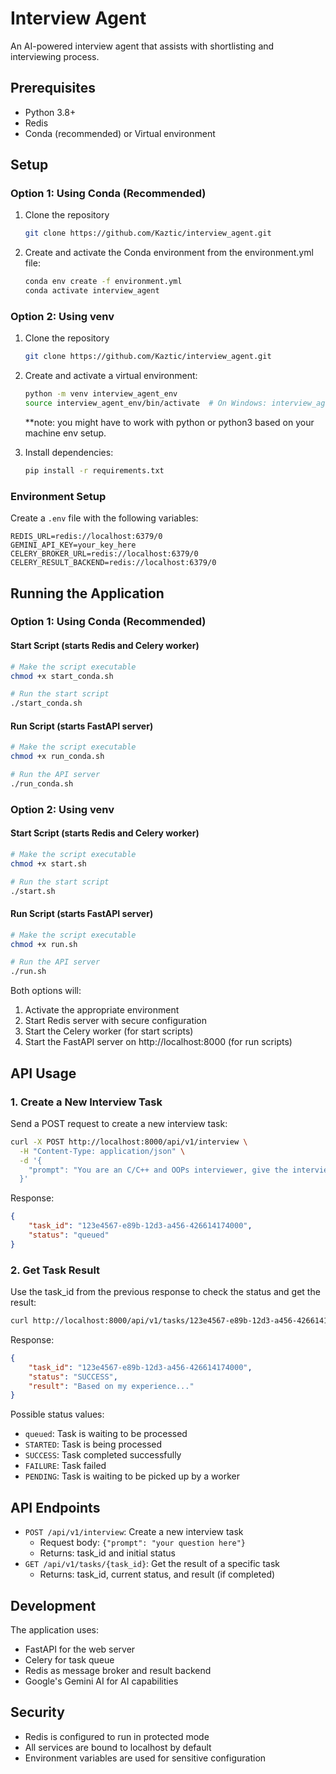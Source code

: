 # Interview Agent

An AI-powered interview agent that assists with shortlisting and interviewing process.

## Prerequisites

- Python 3.8+
- Redis
- Conda (recommended) or Virtual environment

## Setup

### Option 1: Using Conda (Recommended)

1. Clone the repository
   ```bash
   git clone https://github.com/Kaztic/interview_agent.git
   ```

2. Create and activate the Conda environment from the environment.yml file:
   ```bash
   conda env create -f environment.yml
   conda activate interview_agent
   ```

### Option 2: Using venv

1. Clone the repository
   ```bash
   git clone https://github.com/Kaztic/interview_agent.git
   ```

2. Create and activate a virtual environment:
   ```bash
   python -m venv interview_agent_env
   source interview_agent_env/bin/activate  # On Windows: interview_agent_env\Scripts\activate
   ```
   **note: you might have to work with python or python3 based on your machine env setup.
   
3. Install dependencies:
   ```bash
   pip install -r requirements.txt
   ```

### Environment Setup

Create a `.env` file with the following variables:
```
REDIS_URL=redis://localhost:6379/0
GEMINI_API_KEY=your_key_here
CELERY_BROKER_URL=redis://localhost:6379/0
CELERY_RESULT_BACKEND=redis://localhost:6379/0
```

## Running the Application

### Option 1: Using Conda (Recommended)

#### Start Script (starts Redis and Celery worker)
```bash
# Make the script executable
chmod +x start_conda.sh

# Run the start script
./start_conda.sh
```

#### Run Script (starts FastAPI server)
```bash
# Make the script executable
chmod +x run_conda.sh

# Run the API server
./run_conda.sh
```

### Option 2: Using venv

#### Start Script (starts Redis and Celery worker)
```bash
# Make the script executable
chmod +x start.sh

# Run the start script
./start.sh
```

#### Run Script (starts FastAPI server)
```bash
# Make the script executable
chmod +x run.sh

# Run the API server
./run.sh
```

Both options will:
1. Activate the appropriate environment
2. Start Redis server with secure configuration
3. Start the Celery worker (for start scripts)
4. Start the FastAPI server on http://localhost:8000 (for run scripts)

## API Usage

### 1. Create a New Interview Task

Send a POST request to create a new interview task:

```bash
curl -X POST http://localhost:8000/api/v1/interview \
  -H "Content-Type: application/json" \
  -d '{
    "prompt": "You are an C/C++ and OOPs interviewer, give the interviewee 5 unique questions"
  }'
```

Response:
```json
{
    "task_id": "123e4567-e89b-12d3-a456-426614174000",
    "status": "queued"
}
```

### 2. Get Task Result

Use the task_id from the previous response to check the status and get the result:

```bash
curl http://localhost:8000/api/v1/tasks/123e4567-e89b-12d3-a456-426614174000
```

Response:
```json
{
    "task_id": "123e4567-e89b-12d3-a456-426614174000",
    "status": "SUCCESS",
    "result": "Based on my experience..."
}
```

Possible status values:
- `queued`: Task is waiting to be processed
- `STARTED`: Task is being processed
- `SUCCESS`: Task completed successfully
- `FAILURE`: Task failed
- `PENDING`: Task is waiting to be picked up by a worker

## API Endpoints

- `POST /api/v1/interview`: Create a new interview task
  - Request body: `{"prompt": "your question here"}`
  - Returns: task_id and initial status
- `GET /api/v1/tasks/{task_id}`: Get the result of a specific task
  - Returns: task_id, current status, and result (if completed)

## Development

The application uses:
- FastAPI for the web server
- Celery for task queue
- Redis as message broker and result backend
- Google's Gemini AI for AI capabilities

## Security

- Redis is configured to run in protected mode
- All services are bound to localhost by default
- Environment variables are used for sensitive configuration 
